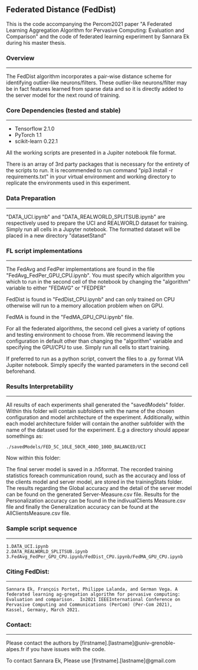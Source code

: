 
## Federated Distance (FedDist)
This is the code accompanying the Percom2021 paper "A Federated Learning Aggregation Algorithm for Pervasive Computing: Evaluation and Comparison" and the code of federated learning experiment by Sannara Ek during his master thesis.

### Overview
---
The FedDist algorithm incorporates a pair-wise distance scheme for identifying outlier-like neurons/filters.  These outlier-like neurons/filter may be in fact features learned from sparse data and so it is directly added to the server model for the next round of training.

### Core Dependencies (tested and stable)
---
* Tensorflow 2.1.0
* PyTorch 1.1
* scikit-learn 0.22.1

All the working scripts are presented in a Jupiter notebook file format.

There is an array of 3rd party packages that is necessary for the entirety of the scripts to run. It is recommended to run command "pip3 install -r requirements.txt" in your virtual environment and working directory to replicate the environments used in this experiment.

### Data Preparation
---
"DATA_UCI.ipynb" and "DATA_REALWORLD_SPLITSUB.ipynb" are respectively used to prepare the UCI and REALWORLD dataset for training. Simply run all cells in a Jupyter notebook. The formatted dataset will be placed in a new directory "datasetStand"

### FL script implementations
---
The FedAvg and FedPer implementations are found in the file "FedAvg_FedPer_GPU_CPU.ipynb". You must specify which algorithm you which to run in the second cell of the notebook by changing the "algorithm" variable to either "FEDAVG" or "FEDPER"

FedDist is found in "FedDist_CPU.ipynb" and can only trained on CPU otherwise will run to a memory allocation problem when on GPU.


FedMA is found in the "FedMA_GPU_CPU.ipynb" file.

For all the federated algorithms, the second cell gives a variety of options and testing environment to choose from. We recommend leaving the configuration in default other than changing the "algorithm" variable and specifying the GPU/CPU to use. Simply run all cells to start training. 

If preferred to run as a python script, convert the files to a .py format VIA Jupiter notebook. Simply specify the wanted parameters in the second cell beforehand.

### Results Interpretability
---
All results of each experiments shall generated the "savedModels" folder. Within this folder will contain subfolders with the name of the chosen configuration and model architecture of the experiment. Additionally, within each model architecture folder will contain the another subfolder with the name of the dataset used for the experiment. E.g a directory should appear somethings as:
```
./savedModels/FED_5C_10LE_50CR_400D_100D_BALANCED/UCI
```

Now within this folder:

The  final  server  model  is  saved  in  a .h5format.  The  recorded  training  statistics  foreach  communication  round,  such  as  the  accuracy  and  loss of  the  clients  model  and  server  model,  are  stored  in  the trainingStats folder. The  results  regarding  the Global accuracy and  the  detail of  the  server  model  can  be  found  on  the  generated Server-Measure.csv file.  Results  for  the Personalization accuracy can   be   found   in   the indivualClients Measure.csv file   and finally  the Generalization accuracy can  be  found  at  the AllClientsMeasure.csv file.

### Sample script sequence
---
```
1.DATA_UCI.ipynb
2.DATA_REALWORLD_SPLITSUB.ipynb
3.FedAvg_FedPer_GPU_CPU.ipynb/FedDist_CPU.ipynb/FedMA_GPU_CPU.ipynb

```
### Citing FedDist:
---
```
Sannara Ek, François Portet, Philippe Lalanda, and German Vega. A federated learning ag-gregation algorithm for pervasive computing:  Evaluation and comparison.  In2021 IEEEInternational Conference on Pervasive Computing and Communications (PerCom) (Per-Com 2021), Kassel, Germany, March 2021.
```

### Contact:
---
Please contact the authors by [firstname].[lastname]@univ-grenoble-alpes.fr if you have issues with the code.

To contact Sannara Ek, Please use [firstname].[lastname]@gmail.com